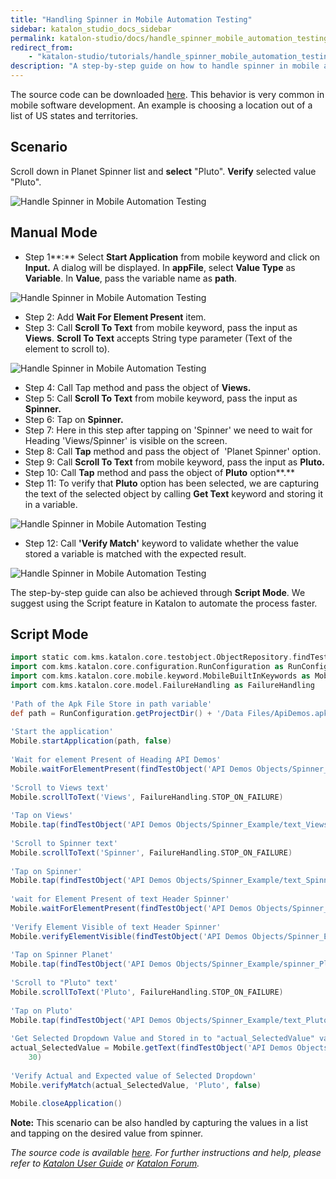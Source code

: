 ```yaml
---
title: "Handling Spinner in Mobile Automation Testing"
sidebar: katalon_studio_docs_sidebar
permalink: katalon-studio/docs/handle_spinner_mobile_automation_testing.html
redirect_from:
    - "katalon-studio/tutorials/handle_spinner_mobile_automation_testing.html"
description: "A step-by-step guide on how to handle spinner in mobile automation testing using Katalon Studio. This behavior is very common in mobile software development"
---
```

The source code can be downloaded [here](https://github.com/katalon-studio/katalon-mobile-automation/blob/master/Data%20Files/ApiDemos.apk). This behavior is very common in mobile software development. An example is choosing a location out of a list of US states and territories.

Scenario
--------

Scroll down in Planet Spinner list and **select** "Pluto". **Verify** selected value "Pluto".

![Handle Spinner in Mobile Automation Testing](https://github.com/katalon-studio/docs-images/raw/master/katalon-studio/tutorials/handle_spinner_mobile_automation_testing/Handle-spinner-in-Mobile-automation-test.png)

Manual Mode
-----------

*   Step 1**:** Select **Start Application** from mobile keyword and click on **Input.** A dialog will be displayed. In **appFile**, select **Value Type** as **Variable**. In **Value**, pass the variable name as **path**.

![Handle Spinner in Mobile Automation Testing](https://github.com/katalon-studio/docs-images/raw/master/katalon-studio/tutorials/handle_spinner_mobile_automation_testing/Handle-spinner-in-Mobile-automation-test-1.png)

*   Step 2: Add **Wait For Element Present** item.
*   Step 3: Call **Scroll To Text** from mobile keyword, pass the input as **Views**. **Scroll To Text** accepts String type parameter (Text of the element to scroll to).

![Handle Spinner in Mobile Automation Testing](https://github.com/katalon-studio/docs-images/raw/master/katalon-studio/tutorials/handle_spinner_mobile_automation_testing/Handle-spinner-in-Mobile-automation-test-3.png)

*   Step 4: Call Tap method and pass the object of **Views.**
*   Step 5: Call **Scroll To Text** from mobile keyword, pass the input as **Spinner.**
*   Step 6: Tap on **Spinner.**
*   Step 7: Here in this step after tapping on 'Spinner' we need to wait for Heading 'Views/Spinner' is visible on the screen.
*   Step 8: Call **Tap** method and pass the object of  'Planet Spinner' option.
*   Step 9: Call **Scroll To Text** from mobile keyword, pass the input as **Pluto.**
*   Step 10: Call **Tap** method and pass the object of **Pluto** option**.**
*   Step 11: To verify that **Pluto** option has been selected, we are capturing the text of the selected object by calling **Get Text** keyword and storing it in a variable.

![Handle Spinner in Mobile Automation Testing](https://github.com/katalon-studio/docs-images/raw/master/katalon-studio/tutorials/handle_spinner_mobile_automation_testing/Handle-spinner-in-Mobile-automation-test-11.png)

*   Step 12: Call **'Verify Match'** keyword to validate whether the value stored a variable is matched with the expected result.

![Handle Spinner in Mobile Automation Testing](https://github.com/katalon-studio/docs-images/raw/master/katalon-studio/tutorials/handle_spinner_mobile_automation_testing/Handle-spinner-in-Mobile-automation-test-12.png)

The step-by-step guide can also be achieved through **Script Mode**. We suggest using the Script feature in Katalon to automate the process faster.

Script Mode
-----------

```groovy
import static com.kms.katalon.core.testobject.ObjectRepository.findTestObject
import com.kms.katalon.core.configuration.RunConfiguration as RunConfiguration
import com.kms.katalon.core.mobile.keyword.MobileBuiltInKeywords as Mobile
import com.kms.katalon.core.model.FailureHandling as FailureHandling
 
'Path of the Apk File Store in path variable'
def path = RunConfiguration.getProjectDir() + '/Data Files/ApiDemos.apk'
 
'Start the application'
Mobile.startApplication(path, false)
 
'Wait for element Present of Heading API Demos'
Mobile.waitForElementPresent(findTestObject('API Demos Objects/Spinner_Example/heading_API_Demos'), 45)
 
'Scroll to Views text'
Mobile.scrollToText('Views', FailureHandling.STOP_ON_FAILURE)
 
'Tap on Views'
Mobile.tap(findTestObject('API Demos Objects/Spinner_Example/text_Views'), 20)
 
'Scroll to Spinner text'
Mobile.scrollToText('Spinner', FailureHandling.STOP_ON_FAILURE)
 
'Tap on Spinner'
Mobile.tap(findTestObject('API Demos Objects/Spinner_Example/text_Spinner'), 20)
 
'wait for Element Present of text Header Spinner'
Mobile.waitForElementPresent(findTestObject('API Demos Objects/Spinner_Example/text_header Spinner'), 20)
 
'Verify Element Visible of text Header Spinner'
Mobile.verifyElementVisible(findTestObject('API Demos Objects/Spinner_Example/text_header Spinner'), 30)
 
'Tap on Spinner Planet'
Mobile.tap(findTestObject('API Demos Objects/Spinner_Example/spinner_Planet'), 30)
 
'Scroll to "Pluto" text'
Mobile.scrollToText('Pluto', FailureHandling.STOP_ON_FAILURE)
 
'Tap on Pluto'
Mobile.tap(findTestObject('API Demos Objects/Spinner_Example/text_Pluto'), 20)
 
'Get Selected Dropdown Value and Stored in to "actual_SelectedValue" variable'
actual_SelectedValue = Mobile.getText(findTestObject('API Demos Objects/Spinner_Example/validation_Selected Spinner value'),
	30)
 
'Verify Actual and Expected value of Selected Dropdown'
Mobile.verifyMatch(actual_SelectedValue, 'Pluto', false)
 
Mobile.closeApplication()

```

**Note:** This scenario can be also handled by capturing the values in a list and tapping on the desired value from spinner.

_The source code is available [here](https://github.com/katalon-studio/katalon-mobile-automation). For further instructions and help, please refer to [Katalon User Guide](/x/oArR) or [Katalon Forum](https://forum.katalon.com/)._